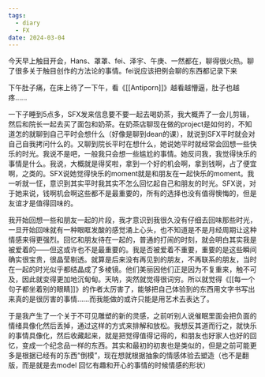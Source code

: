 ```yaml
---
tags:
  - diary
  - FX
date: 2024-03-04
---
```

今天早上触目开会，Hans、罩罩、fei、泽宇、午庚、一然都在，聊得很火热。聊了很多关于触目创作的方法论的事情。fei说应该把例会聊的东西都记录下来

下午肚子痛，在床上待了一下午，看《[[Antiporn]]》越看越懵逼，肚子也越疼……

一下子睡到5点多，SFX发来信息要不要一起去喝奶茶，我大概弄了一会儿剪辑，然后和院长一起去买了面包和奶茶。在奶茶店聊现在做的project是如何的，不知道怎的就聊到自己平时会想什么（好像是聊到dean的课），就说到SFX平时就会对自己自我拷问什么的。又聊到院长平时在想什么，她说她平时就经常会回想一些快乐的时光。我说不是吧，一般我只会想一些尴尬的事情。她反问我，我觉得快乐的事情是什么。我说，大概就是得奖啦，拿到一个好的机会啊，拿到钱啊，占了便宜啊，之类的。SFX说她觉得快乐的moment就是和朋友在一起快乐的moment。我一听就一怔，意识到其实平时我其实不怎么回忆起自己和朋友的时光。SFX说，对于她来说，钱啊机会啊这些都不是最重要的，所有的选择也没有值得懊悔的，但是友谊才是值得回味的。

我开始回想一些和朋友一起的片段，我才意识到我很久没有仔细去回味那些时光，一旦开始回味就有一种眼眶发酸的感觉涌上心头，也不知道是不是月经周期让这种情感来得更强烈。回忆和朋友待在一起的，普通的打闹的时刻，就会明白其实我是被爱着的——但这或许也不是最重要的。我是否被爱着不重要，重要的是这些瞬间确实很宝贵，很晶莹剔透。就算是后来没有再见到的朋友，不再联系的朋友，当时在一起的时光似乎都结晶成了多棱镜。他们美丽因他们正是因为不复重来，触不可及，因此就变得更加地沉甸甸。天呐，突然就觉得很词穷。所以就觉得《[[每一个句子都坐着别的眼睛]]》的作者太厉害了，能够把自己体验到的东西用文字书写出来真的是很厉害的事情……而我能做的或许只能是用艺术去表达了。

于是我产生了一个关于不可见雕塑的新的灵感，之前听别人说催眠里面会把负面的情绪具像化然后丢掉，通过这样的方式来排解和放松。我想反其道而行之，就快乐的事情具像化，然后收藏起来，就是把觉得值得记得的，和朋友也好家人也好的回忆，变成一个纪念品一样的东西。其实和最初的初衷也是类似的，但是之前可能更多是根据已经有的东西“倒模”，现在想就根据抽象的情感体验去塑造（也不是翻版，而是就是去model 回忆有趣和开心的事情的时候情感的形状）